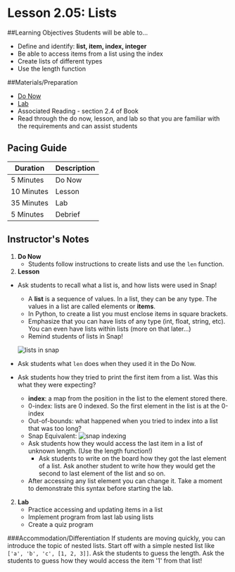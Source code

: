 # Lesson 2.05: Lists

##Learning Objectives
Students will be able to... 
* Define and identify: **list, item, index, integer**
* Be able to access items from a list using the index
* Create lists of different types
* Use the length function

##Materials/Preparation
* [Do Now]
* [Lab]
* Associated Reading - section 2.4 of Book
* Read through the do now, lesson, and lab so that you are familiar with the requirements and can assist students

## Pacing Guide
| **Duration**   | **Description** |
| ---------- | ----------- |
| 5 Minutes  | Do Now      |
| 10 Minutes | Lesson      |
| 35 Minutes | Lab         |
| 5 Minutes | Debrief  |

## Instructor's Notes

1. **Do Now**
    * Students follow instructions to create lists and use the `len` function. 
2. **Lesson**
  * Ask students to recall what a list is, and how lists were used in Snap!
    * A **list** is a sequence of values. In a list, they can be any type. The values in a list are called elements or **items**.
    * In Python, to create a list you must enclose items in square brackets.
    * Emphasize that you can have lists of any type (int, float, string, etc). You can even have lists within lists (more on that later...)
    * Remind students of lists in Snap! 

    ![lists in snap](http://bjc.edc.org/bjc-r/img/3-lists/wordlists.png)
  * Ask students what `len` does when they used it in the Do Now. 
  * Ask students how they tried to print the first item from a list. Was this what they were expecting? 
    * **index**: a map from the position in the list to the element stored there. 
    * 0-index: lists are 0 indexed. So the first element in the list is at the 0-index
    * Out-of-bounds: what happened when you tried to index into a list that was too long?
    * Snap Equivalent: ![snap indexing](http://bjc.edc.org/bjc-r/img/3-lists/gs5how_many.png)
    * Ask students how they would access the last item in a list of unknown length. (Use the length function!) 
        * Ask students to write on the board how they got the last element of a list. Ask another student to write how they would get the second to last element of the list and so on. 
    * After accessing any list element you can change it. Take a moment to demonstrate this syntax before starting the lab. 
2. **Lab**
    * Practice accessing and updating items in a list
    * Implement program from last lab using lists
    * Create a quiz program

###Accommodation/Differentiation
If students are moving quickly, you can introduce the topic of nested lists. Start off with a simple nested list like `['a', 'b', 'c', [1, 2, 3]]`. Ask the students to guess the length. Ask the students to guess how they would access the item '1' from that list! 
  
[Do Now]:do_now.md
[Lab]:lab.md